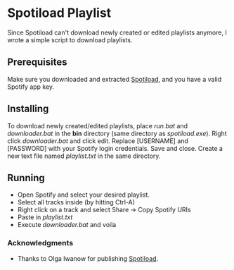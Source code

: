 # Spotiload Playlist

Since Spotiload can't download newly created or edited playlists anymore, I wrote a simple script to download playlists.

## Prerequisites

Make sure you downloaded and extracted [Spotiload](https://bitbucket.org/OlgahWolgah/spotiload/downloads/), and you have a valid Spotify app key.

## Installing

To download newly created/edited playlists, place *run.bat* and *downloader.bat* in the **bin** directory (same directory as *spotiload.exe*).
Right click *downloader.bat* and click edit. Replace [USERNAME] and [PASSWORD] with your Spotify login credentials. Save and close.
Create a new text file named *playlist.txt* in the same directory.

## Running

* Open Spotify and select your desired playlist.
* Select all tracks inside (by hitting Ctrl-A)
* Right click on a track and select Share -> Copy Spotify URIs
* Paste in *playlist.txt*
* Execute *downloader.bat* and voila

### Acknowledgments

* Thanks to Olga Iwanow for publishing [Spotiload](https://bitbucket.org/OlgahWolgah/spotiload/downloads/).
